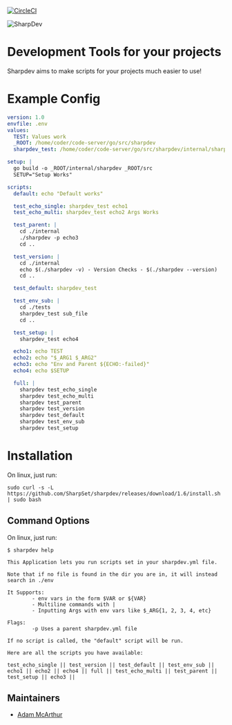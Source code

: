 [![CircleCI](https://circleci.com/gh/SharpSet/sharpdev.svg?style=svg)](https://circleci.com/gh/SharpSet/sharpdev)

![SharpDev](https://files.mcaq.me/039xk.png)
# Development Tools for your projects

Sharpdev aims to make scripts for your projects much easier to use!

# Example Config
```yml
version: 1.0
envfile: .env
values:
  TEST: Values work
  _ROOT: /home/coder/code-server/go/src/sharpdev
  sharpdev_test: /home/coder/code-server/go/src/sharpdev/internal/sharpdev

setup: |
  go build -o _ROOT/internal/sharpdev _ROOT/src
  SETUP="Setup Works"

scripts:
  default: echo "Default works"

  test_echo_single: sharpdev_test echo1
  test_echo_multi: sharpdev_test echo2 Args Works

  test_parent: |
    cd ./internal
    ./sharpdev -p echo3
    cd ..

  test_version: |
    cd ./internal
    echo $(./sharpdev -v) - Version Checks - $(./sharpdev --version)
    cd ..

  test_default: sharpdev_test

  test_env_sub: |
    cd ./tests
    sharpdev_test sub_file
    cd ..

  test_setup: |
    sharpdev_test echo4

  echo1: echo TEST
  echo2: echo "$_ARG1 $_ARG2"
  echo3: echo "Env and Parent ${ECHO:-failed}"
  echo4: echo $SETUP

  full: |
    sharpdev test_echo_single
    sharpdev test_echo_multi
    sharpdev test_parent
    sharpdev test_version
    sharpdev test_default
    sharpdev test_env_sub
    sharpdev test_setup

```

# Installation
On linux, just run:
```console
sudo curl -s -L https://github.com/SharpSet/sharpdev/releases/download/1.6/install.sh | sudo bash
```

## Command Options

On linux, just run:
```console
$ sharpdev help

This Application lets you run scripts set in your sharpdev.yml file.

Note that if no file is found in the dir you are in, it will instead search in ./env

It Supports:
        - env vars in the form $VAR or ${VAR}
        - Multiline commands with |
        - Inputting Args with env vars like $_ARG{1, 2, 3, 4, etc}

Flags:
        -p Uses a parent sharpdev.yml file

If no script is called, the "default" script will be run.

Here are all the scripts you have available:

test_echo_single || test_version || test_default || test_env_sub || echo1 || echo2 || echo4 || full || test_echo_multi || test_parent || test_setup || echo3 ||
```

## Maintainers

- [Adam McArthur](https://adam.mcaq.me)

